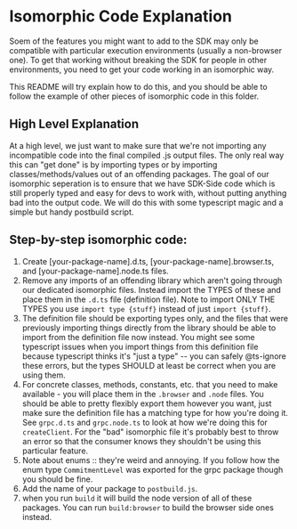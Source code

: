 # Isomorphic Code Explanation

Soem of the features you might want to add to the SDK may only be compatible with particular execution environments (usually a non-browser one). To get that working without breaking the SDK for people in other environments, you need to get your code working in an isomorphic way.

This README will try explain how to do this, and you should be able to follow the example of other pieces of isomorphic code in this folder.

## High Level Explanation

At a high level, we just want to make sure that we're not importing any incompatible code into the final compiled .js output files. The only real way this can "get done" is by importing types or by importing classes/methods/values out of an offending packages. The goal of our isomorphic seperation is to ensure that we have SDK-Side code which is still properly typed and easy for devs to work with, without putting anything bad into the output code. We will do this with some typescript magic and a simple but handy postbuild script.

## Step-by-step isomorphic code:

1. Create [your-package-name].d.ts, [your-package-name].browser.ts, and [your-package-name].node.ts files.
2. Remove any imports of an offending library which aren't going through our dedicated isomorphic files. Instead import the TYPES of these and place them in the `.d.ts` file (definition file). Note to import ONLY THE TYPES you use `import type {stuff}` instead of just `import {stuff}`.
3. The definition file should be exporting types only, and the files that were previously importing things directly from the library should be able to import from the definition file now instead. You might see some typescript issues when you import things from this definition file because typescript thinks it's "just a type" -- you can safely @ts-ignore these errors, but the types SHOULD at least be correct when you are using them.
4. For concrete classes, methods, constants, etc. that you need to make available - you will place them in the `.browser` and `.node` files. You should be able to pretty flexibly export them however you want, just make sure the definition file has a matching type for how you're doing it. See `grpc.d.ts` and `grpc.node.ts` to look at how we're doing this for `createClient`. For the "bad" isomorphic file it's probably best to throw an error so that the consumer knows they shouldn't be using this particular feature.
5. Note about enums :: they're weird and annoying. If you follow how the enum type `CommitmentLevel` was exported for the grpc package though you should be fine.
6. Add the name of your package to `postbuild.js`.
7. when you run `build` it will build the node version of all of these packages. You can run `build:browser` to build the browser side ones instead.
